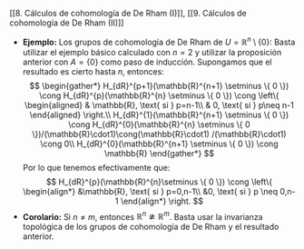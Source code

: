 [[8. Cálculos de cohomología de De Rham (I)]], [[9. Cálculos de cohomología de De Rham (II)]]

- **Ejemplo:** Los grupos de cohomología de De Rham de $U=\mathbb{R}^{n} \setminus\{ 0 \}$:
	Basta utilizar el ejemplo básico calculado con $n=2$ y utilizar la proposición anterior con $A = \{ 0 \}$ como paso de inducción. Supongamos que el resultado es cierto hasta $n$, entonces:$$
\begin{gather*}
H_{dR}^{p+1}(\mathbb{R}^{n+1} \setminus \{ 0 \}) \cong H_{dR}^{p}(\mathbb{R}^{n} \setminus \{ 0 \}) \cong \left\{ \begin{aligned}
& \mathbb{R}, \text{ si } p=n-1\\
& 0, \text{ si } p\neq n-1
\end{aligned} \right.\\
H_{dR}^{1}(\mathbb{R}^{n+1} \setminus \{ 0 \}) \cong H_{dR}^{0}(\mathbb{R}^{n} \setminus \{ 0 \})/(\mathbb{R}\cdot1)\cong(\mathbb{R}\cdot1) /(\mathbb{R}\cdot1) \cong 0\\
H_{dR}^{0}(\mathbb{R}^{n+1} \setminus \{ 0 \}) \cong \mathbb{R}
\end{gather*}
$$Por lo que tenemos efectivamente que:$$
H_{dR}^{p}(\mathbb{R}^{n}\setminus \{ 0 \}) \cong \left\{ \begin{align*}
&\mathbb{R}, \text{ si } p=0,n-1\\
&0, \text{ si } p \neq 0,n-1
\end{align*} \right.
$$
- **Corolario:** Si $n \neq m$, entonces $\mathbb{R}^{n} \ncong \mathbb{R}^{m}$.
	Basta usar la invarianza topológica de los grupos de cohomología de De Rham y el resultado anterior.